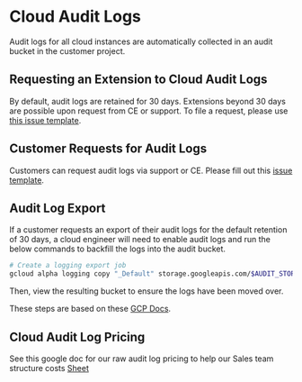 # Cloud Audit Logs

Audit logs for all cloud instances are automatically collected in an audit bucket in the customer project.

## Requesting an Extension to Cloud Audit Logs

By default, audit logs are retained for 30 days. Extensions beyond 30 days are possible upon request from CE or support. To file a request, please use [this issue template](https://github.com/sourcegraph/customer/issues/new?assignees=&labels=team%2Fcloud%2Cmi%2Faudit-log&projects=&template=managed-instance-audit-log.md&title=%24CUSTOMER%3A+Configure%2FRequest+Audit+logs).

## Customer Requests for Audit Logs

Customers can request audit logs via support or CE. Please fill out this [issue template](https://github.com/sourcegraph/customer/issues/new?assignees=&labels=team%2Fcloud%2Cmi%2Faudit-log&projects=&template=managed-instance-audit-log.md&title=%24CUSTOMER%3A+Configure%2FRequest+Audit+logs).

## Audit Log Export

If a customer requests an export of their audit logs for the default retention of 30 days, a cloud engineer will need to enable audit logs and run the below commands to backfill the logs into the audit bucket.

```bash
# Create a logging export job
gcloud alpha logging copy "_Default" storage.googleapis.com/$AUDIT_STORAGE_BUCKET_NAME --location=global --log-filter="jsonPayload.Attributes.audit.auditId!=\"\" AND resource.type=\"k8s_container\"" --project=$PROJECT_ID
```

Then, view the resulting bucket to ensure the logs have been moved over.

These steps are based on these [GCP Docs](https://cloud.google.com/logging/docs/routing/copy-logs).

## Cloud Audit Log Pricing

See this google doc for our raw audit log pricing to help our Sales team structure costs
[Sheet](https://docs.google.com/spreadsheets/d/1ikRo-HjvJ-TFJ92aFKqbILAliF0dw2SNyy01UDA8feI/edit?usp=sharing)

